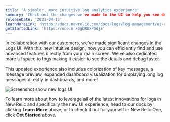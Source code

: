 ```yaml
---
title: 'A simpler, more intuitive log analytics experience'
summary: 'Check out the changes we've made to the UI to help you see details and debug faster!'
releaseDate: '2021-04-12'
learnMoreLink: 'https://docs.newrelic.com/docs/logs/log-management/ui-data/use-logs-ui/'
getStartedLink: 'https://one.nr/0gbRKXPGdjE'
---
```


In collaboration with our customers, we’ve made significant changes in the Logs UI. With this new intuitive design, now you can efficiently find and use advanced features directly from your main screen. We’ve also dedicated more UI space to logs making it easier to see the details and debug faster. 

This updated experience also includes colorization of key messages, a message preview, expanded dashboard visualization for displaying long log messages directly in dashboards, and more!

![Screenshot show new logs UI](./image/new-logs-ui.png "new-logs-ui.png") 

To learn more about how to leverage all of the latest innovations for logs in New Relic and specifically the new UI experience, head to our docs by clicking **Learn More** above, or to check it out for yourself in New Relic One, click **Get Started** above.

